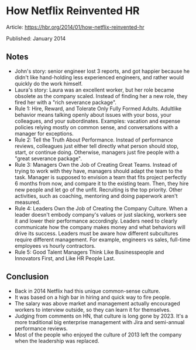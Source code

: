 # How Netflix Reinvented HR

Article: <https://hbr.org/2014/01/how-netflix-reinvented-hr>

Published: January 2014

## Notes

- John's story: senior engineer lost 3 reports, and got happier because he didn't like hand-holding less experienced engineers, and rather would quickly do the work himself.
- Laura's story: Laura was an excellent worker, but her role became obsolete as the company scaled.
  Instead of finding her a new role, they fired her with a "rich severance package". 
- Rule 1: Hire, Reward, and Tolerate Only Fully Formed Adults.
  Adultlike behavior means talking openly about issues with your boss, your colleagues, and your subordinates.
  Examples: vacation and expense policies relying mostly on common sense, and conversations with a manager for exceptions.
- Rule 2: Tell the Truth About Performance.
  Instead of performance reviews, colleagues just either tell directly what person should stop, start, or continue doing.
  Otherwise, managers just fire people with a "great severance package".
- Rule 3: Managers Own the Job of Creating Great Teams.
  Instead of trying to work with they have, managers should adapt the team to the task.
  Manager is supposed to envision a team that fits project perfectly 6 months from now, and compare it to the existing team.
  Then, they hire new people and let go of the unfit.
  Recruiting is the top priority. Other activities, such as coaching, mentoring and doing paperwork aren't measured.
- Rule 4: Leaders Own the Job of Creating the Company Culture.
  When a leader doesn't embody company's values or just slacking, workers see it and lower their performance accordingly.
  Leaders need to clearly communicate how the company makes money and what behaviors will drive its success.
  Leaders must be aware how different subcultures require different management.
  For example, engineers vs sales, full-time employees vs hourly contractors.
- Rule 5: Good Talent Managers Think Like Businesspeople and Innovators First, and Like HR People Last.

## Conclusion

- Back in 2014 Netflix had this unique common-sense culture.
- It was based on a high bar in hiring and quick way to fire people.
- The salary was above market and management actually encouraged workers to interview outside, so they can learn it for themselves.
- Judging from comments on HN, that culture is long gone by 2023. It's a more traditional big enterprise management with Jira and semi-annual performance reviews.
- Most of the people who enjoyed the culture of 2013 left the company when the leadership was replaced.

